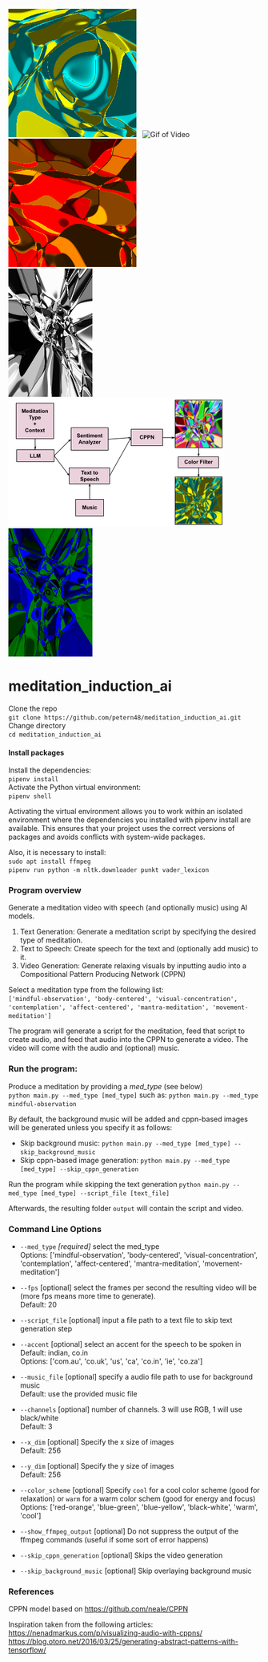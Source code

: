 ![Blue Yellow Image](examples/color-scheme-images/blue-yellow.png) &nbsp;
![Gif of Video](examples/cppn-video.gif) &nbsp;
![Red Orange Image](examples/color-scheme-images/red-orange.png) &nbsp;  
![Black White Image](examples/color-scheme-images/black-white-small.png) &nbsp;
![Program Structure Diagram](assets/meditation-induction-diagram.png) &nbsp;
![Blue Green Image](examples/color-scheme-images/blue-green-small.png)

# meditation_induction_ai
Clone the repo  
`git clone https://github.com/petern48/meditation_induction_ai.git`  
Change directory  
`cd meditation_induction_ai`

#### Install packages
Install the dependencies:  
`pipenv install`  
Activate the Python virtual environment:  
`pipenv shell`

Activating the virtual environment allows you to work within an isolated environment where the dependencies you installed with pipenv install are available. This ensures that your project uses the correct versions of packages and avoids conflicts with system-wide packages.

Also, it is necessary to install:  
`sudo apt install ffmpeg`  
`pipenv run python -m nltk.downloader punkt vader_lexicon`

### Program overview
Generate a meditation video with speech (and optionally music) using AI models.
1. Text Generation: Generate a meditation script by specifying the desired type of meditation.
2. Text to Speech: Create speech for the text and (optionally add music) to it.
3. Video Generation: Generate relaxing visuals by inputting audio into a Compositional Pattern Producing Network (CPPN)

Select a meditation type from the following list:  
`['mindful-observation', 'body-centered', 'visual-concentration', 'contemplation', 'affect-centered', 'mantra-meditation', 'movement-meditation']`

The program will generate a script for the meditation, feed that script to create audio, and feed that audio into the CPPN to generate a video. The video will come with the audio and (optional) music. 

### Run the program:
Produce a meditation by providing a *med_type* (see below)  
`python main.py --med_type [med_type]`
such as:
`python main.py --med_type mindful-observation`

By default, the background music will be added and cppn-based images will be generated unless you specify it as follows:
- Skip background music: `python main.py --med_type [med_type] --skip_background_music`
- Skip cppn-based image generation: `python main.py --med_type [med_type] --skip_cppn_generation`

Run the program while skipping the text generation
`python main.py --med_type [med_type] --script_file [text_file]`

Afterwards, the resulting folder `output` will contain the script and video.

### Command Line Options

- `--med_type` _[required]_ select the med_type  
Options: ['mindful-observation', 'body-centered', 'visual-concentration', 'contemplation', 'affect-centered', 'mantra-meditation', 'movement-meditation']

- `--fps` [optional] select the frames per second the resulting video will be (more fps means more time to generate).  
Default: 20

- `--script_file` [optional] input a file path to a text file to skip text generation step

- `--accent` [optional] select an accent for the speech to be spoken in  
Default: indian, co.in   
Options: ['com.au', 'co.uk', 'us', 'ca', 'co.in', 'ie', 'co.za']

- `--music_file` [optional] specify a audio file path to use for background music  
Default: use the provided music file

- `--channels` [optional] number of channels. 3 will use RGB, 1 will use black/white  
Default: 3

- `--x_dim` [optional] Specify the x size of images  
Default: 256

- `--y_dim` [optional] Specify the y size of images  
Default: 256

- `--color_scheme` [optional] Specify `cool` for a cool color scheme (good for relaxation) or `warm` for a warm color schem (good for energy and focus)  
Options: ['red-orange', 'blue-green', 'blue-yellow', 'black-white', 'warm', 'cool']

- `--show_ffmpeg_output` [optional] Do not suppress the output of the ffmpeg commands (useful if some sort of error happens)  

- `--skip_cppn_generation` [optional] Skips the video generation

- `--skip_background_music` [optional] Skip overlaying background music

### References
CPPN model based on https://github.com/neale/CPPN

Inspiration taken from the following articles:  
https://nenadmarkus.com/p/visualizing-audio-with-cppns/  
https://blog.otoro.net/2016/03/25/generating-abstract-patterns-with-tensorflow/
